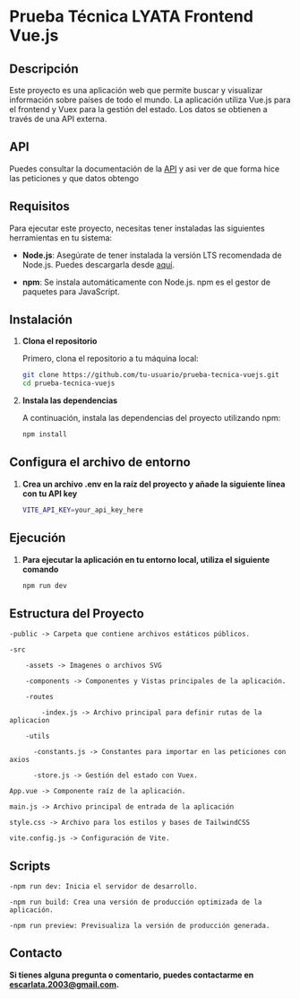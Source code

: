 # Prueba Técnica LYATA Frontend Vue.js

## Descripción

Este proyecto es una aplicación web que permite buscar y visualizar información sobre países de todo el mundo. La aplicación utiliza Vue.js para el frontend y Vuex para la gestión del estado. Los datos se obtienen a través de una API externa.

## API
Puedes consultar la documentación de la [API](https://countrystatecity.in/docs/)
y asi ver de que forma hice las peticiones y que datos obtengo

## Requisitos

Para ejecutar este proyecto, necesitas tener instaladas las siguientes herramientas en tu sistema:

- **Node.js**: Asegúrate de tener instalada la versión LTS recomendada de Node.js. Puedes descargarla desde [aquí](https://nodejs.org/).

- **npm**: Se instala automáticamente con Node.js. npm es el gestor de paquetes para JavaScript.

## Instalación

1. **Clona el repositorio**

   Primero, clona el repositorio a tu máquina local:

   ```bash
   git clone https://github.com/tu-usuario/prueba-tecnica-vuejs.git
   cd prueba-tecnica-vuejs


2. **Instala las dependencias**

    A continuación, instala las dependencias del proyecto utilizando npm:
    ```bash
    npm install


## Configura el archivo de entorno

1. **Crea un archivo .env en la raíz del proyecto y añade la siguiente línea con tu API key**
    
    ```bash
    VITE_API_KEY=your_api_key_here

## Ejecución

1. **Para ejecutar la aplicación en tu entorno local, utiliza el siguiente comando**
    
    ```bash
    npm run dev


## Estructura del Proyecto
    
    -public -> Carpeta que contiene archivos estáticos públicos.
    
    -src
        
        -assets -> Imagenes o archivos SVG
        
        -components -> Componentes y Vistas principales de la aplicación.
       
        -routes
            
            -index.js -> Archivo principal para definir rutas de la aplicacion
        
        -utils  
          
          -constants.js -> Constantes para importar en las peticiones con axios
          
          -store.js -> Gestión del estado con Vuex.
    
    App.vue -> Componente raíz de la aplicación.
    
    main.js -> Archivo principal de entrada de la aplicación
    
    style.css -> Archivo para los estilos y bases de TailwindCSS
    
    vite.config.js -> Configuración de Vite.

## Scripts
    
    -npm run dev: Inicia el servidor de desarrollo.
    
    -npm run build: Crea una versión de producción optimizada de la aplicación.
    
    -npm run preview: Previsualiza la versión de producción generada.

## Contacto
    
**Si tienes alguna pregunta o comentario, puedes contactarme en escarlata.2003@gmail.com.**